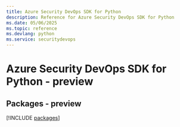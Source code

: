 ```yaml
---
title: Azure Security DevOps SDK for Python
description: Reference for Azure Security DevOps SDK for Python
ms.date: 05/06/2025
ms.topic: reference
ms.devlang: python
ms.service: securitydevops
---
```

# Azure Security DevOps SDK for Python - preview
## Packages - preview
[!INCLUDE [packages](security-devops-index.md)]